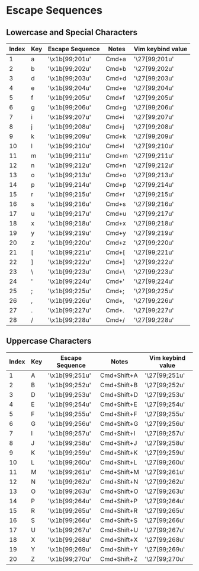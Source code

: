 # Escape Sequences

## Lowercase and Special Characters

| Index | Key | Escape Sequence | Notes | Vim keybind value |
| ----- | --- | --------------- | ----- | ----------------- |
| 1     | a   | '\x1b[99;201u'  | Cmd+a | '\27[99;201u'     |
| 2     | b   | '\x1b[99;202u'  | Cmd+b | '\27[99;202u'     |
| 3     | d   | '\x1b[99;203u'  | Cmd+d | '\27[99;203u'     |
| 4     | e   | '\x1b[99;204u'  | Cmd+e | '\27[99;204u'     |
| 5     | f   | '\x1b[99;205u'  | Cmd+f | '\27[99;205u'     |
| 6     | g   | '\x1b[99;206u'  | Cmd+g | '\27[99;206u'     |
| 7     | i   | '\x1b[99;207u'  | Cmd+i | '\27[99;207u'     |
| 8     | j   | '\x1b[99;208u'  | Cmd+j | '\27[99;208u'     |
| 9     | k   | '\x1b[99;209u'  | Cmd+k | '\27[99;209u'     |
| 10    | l   | '\x1b[99;210u'  | Cmd+l | '\27[99;210u'     |
| 11    | m   | '\x1b[99;211u'  | Cmd+m | '\27[99;211u'     |
| 12    | n   | '\x1b[99;212u'  | Cmd+n | '\27[99;212u'     |
| 13    | o   | '\x1b[99;213u'  | Cmd+o | '\27[99;213u'     |
| 14    | p   | '\x1b[99;214u'  | Cmd+p | '\27[99;214u'     |
| 15    | r   | '\x1b[99;215u'  | Cmd+r | '\27[99;215u'     |
| 16    | s   | '\x1b[99;216u'  | Cmd+s | '\27[99;216u'     |
| 17    | u   | '\x1b[99;217u'  | Cmd+u | '\27[99;217u'     |
| 18    | x   | '\x1b[99;218u'  | Cmd+x | '\27[99;218u'     |
| 19    | y   | '\x1b[99;219u'  | Cmd+y | '\27[99;219u'     |
| 20    | z   | '\x1b[99;220u'  | Cmd+z | '\27[99;220u'     |
| 21    | [   | '\x1b[99;221u'  | Cmd+[ | '\27[99;221u'     |
| 22    | ]   | '\x1b[99;222u'  | Cmd+] | '\27[99;222u'     |
| 23    | \   | '\x1b[99;223u'  | Cmd+\ | '\27[99;223u'     |
| 24    | '   | '\x1b[99;224u'  | Cmd+' | '\27[99;224u'     |
| 25    | ;   | '\x1b[99;225u'  | Cmd+; | '\27[99;225u'     |
| 26    | ,   | '\x1b[99;226u'  | Cmd+, | '\27[99;226u'     |
| 27    | .   | '\x1b[99;227u'  | Cmd+. | '\27[99;227u'     |
| 28    | /   | '\x1b[99;228u'  | Cmd+/ | '\27[99;228u'     |

## Uppercase Characters

| Index | Key | Escape Sequence | Notes       | Vim keybind value |
| ----- | --- | --------------- | ----------- | ----------------- |
| 1     | A   | '\x1b[99;251u'  | Cmd+Shift+A | '\27[99;251u'     |
| 2     | B   | '\x1b[99;252u'  | Cmd+Shift+B | '\27[99;252u'     |
| 3     | D   | '\x1b[99;253u'  | Cmd+Shift+D | '\27[99;253u'     |
| 4     | E   | '\x1b[99;254u'  | Cmd+Shift+E | '\27[99;254u'     |
| 5     | F   | '\x1b[99;255u'  | Cmd+Shift+F | '\27[99;255u'     |
| 6     | G   | '\x1b[99;256u'  | Cmd+Shift+G | '\27[99;256u'     |
| 7     | I   | '\x1b[99;257u'  | Cmd+Shift+I | '\27[99;257u'     |
| 8     | J   | '\x1b[99;258u'  | Cmd+Shift+J | '\27[99;258u'     |
| 9     | K   | '\x1b[99;259u'  | Cmd+Shift+K | '\27[99;259u'     |
| 10    | L   | '\x1b[99;260u'  | Cmd+Shift+L | '\27[99;260u'     |
| 11    | M   | '\x1b[99;261u'  | Cmd+Shift+M | '\27[99;261u'     |
| 12    | N   | '\x1b[99;262u'  | Cmd+Shift+N | '\27[99;262u'     |
| 13    | O   | '\x1b[99;263u'  | Cmd+Shift+O | '\27[99;263u'     |
| 14    | P   | '\x1b[99;264u'  | Cmd+Shift+P | '\27[99;264u'     |
| 15    | R   | '\x1b[99;265u'  | Cmd+Shift+R | '\27[99;265u'     |
| 16    | S   | '\x1b[99;266u'  | Cmd+Shift+S | '\27[99;266u'     |
| 17    | U   | '\x1b[99;267u'  | Cmd+Shift+U | '\27[99;267u'     |
| 18    | X   | '\x1b[99;268u'  | Cmd+Shift+X | '\27[99;268u'     |
| 19    | Y   | '\x1b[99;269u'  | Cmd+Shift+Y | '\27[99;269u'     |
| 20    | Z   | '\x1b[99;270u'  | Cmd+Shift+Z | '\27[99;270u'     |

